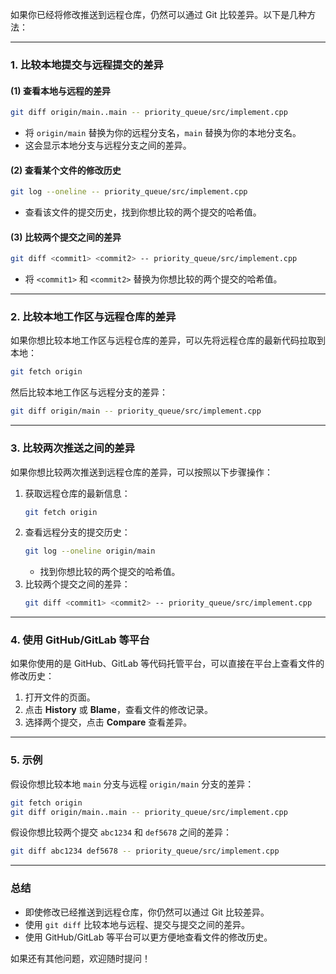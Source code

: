 ﻿
如果你已经将修改推送到远程仓库，仍然可以通过 Git 比较差异。以下是几种方法：

---

### **1. 比较本地提交与远程提交的差异**
#### **(1) 查看本地与远程的差异**
```bash
git diff origin/main..main -- priority_queue/src/implement.cpp
```
- 将 `origin/main` 替换为你的远程分支名，`main` 替换为你的本地分支名。
- 这会显示本地分支与远程分支之间的差异。

#### **(2) 查看某个文件的修改历史**
```bash
git log --oneline -- priority_queue/src/implement.cpp
```
- 查看该文件的提交历史，找到你想比较的两个提交的哈希值。

#### **(3) 比较两个提交之间的差异**
```bash
git diff <commit1> <commit2> -- priority_queue/src/implement.cpp
```
- 将 `<commit1>` 和 `<commit2>` 替换为你想比较的两个提交的哈希值。

---

### **2. 比较本地工作区与远程仓库的差异**
如果你想比较本地工作区与远程仓库的差异，可以先将远程仓库的最新代码拉取到本地：
```bash
git fetch origin
```
然后比较本地工作区与远程分支的差异：
```bash
git diff origin/main -- priority_queue/src/implement.cpp
```

---

### **3. 比较两次推送之间的差异**
如果你想比较两次推送到远程仓库的差异，可以按照以下步骤操作：
1. 获取远程仓库的最新信息：
   ```bash
   git fetch origin
   ```
2. 查看远程分支的提交历史：
   ```bash
   git log --oneline origin/main
   ```
   - 找到你想比较的两个提交的哈希值。
3. 比较两个提交之间的差异：
   ```bash
   git diff <commit1> <commit2> -- priority_queue/src/implement.cpp
   ```

---

### **4. 使用 GitHub/GitLab 等平台**
如果你使用的是 GitHub、GitLab 等代码托管平台，可以直接在平台上查看文件的修改历史：
1. 打开文件的页面。
2. 点击 **History** 或 **Blame**，查看文件的修改记录。
3. 选择两个提交，点击 **Compare** 查看差异。

---

### **5. 示例**
假设你想比较本地 `main` 分支与远程 `origin/main` 分支的差异：
```bash
git fetch origin
git diff origin/main..main -- priority_queue/src/implement.cpp
```

假设你想比较两个提交 `abc1234` 和 `def5678` 之间的差异：
```bash
git diff abc1234 def5678 -- priority_queue/src/implement.cpp
```

---

### **总结**
- 即使修改已经推送到远程仓库，你仍然可以通过 Git 比较差异。
- 使用 `git diff` 比较本地与远程、提交与提交之间的差异。
- 使用 GitHub/GitLab 等平台可以更方便地查看文件的修改历史。

如果还有其他问题，欢迎随时提问！

